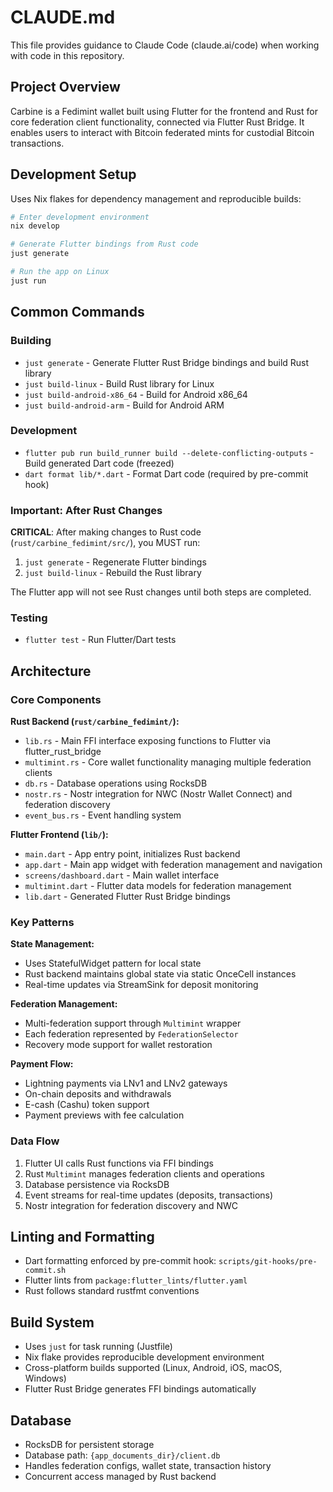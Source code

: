 # CLAUDE.md

This file provides guidance to Claude Code (claude.ai/code) when working with code in this repository.

## Project Overview

Carbine is a Fedimint wallet built using Flutter for the frontend and Rust for core federation client functionality, connected via Flutter Rust Bridge. It enables users to interact with Bitcoin federated mints for custodial Bitcoin transactions.

## Development Setup

Uses Nix flakes for dependency management and reproducible builds:

```bash
# Enter development environment
nix develop

# Generate Flutter bindings from Rust code
just generate

# Run the app on Linux
just run
```

## Common Commands

### Building
- `just generate` - Generate Flutter Rust Bridge bindings and build Rust library
- `just build-linux` - Build Rust library for Linux
- `just build-android-x86_64` - Build for Android x86_64
- `just build-android-arm` - Build for Android ARM

### Development
- `flutter pub run build_runner build --delete-conflicting-outputs` - Build generated Dart code (freezed)
- `dart format lib/*.dart` - Format Dart code (required by pre-commit hook)

### Important: After Rust Changes
**CRITICAL**: After making changes to Rust code (`rust/carbine_fedimint/src/`), you MUST run:
1. `just generate` - Regenerate Flutter bindings
2. `just build-linux` - Rebuild the Rust library

The Flutter app will not see Rust changes until both steps are completed.

### Testing
- `flutter test` - Run Flutter/Dart tests

## Architecture

### Core Components

**Rust Backend (`rust/carbine_fedimint/`):**
- `lib.rs` - Main FFI interface exposing functions to Flutter via flutter_rust_bridge
- `multimint.rs` - Core wallet functionality managing multiple federation clients
- `db.rs` - Database operations using RocksDB
- `nostr.rs` - Nostr integration for NWC (Nostr Wallet Connect) and federation discovery
- `event_bus.rs` - Event handling system

**Flutter Frontend (`lib/`):**
- `main.dart` - App entry point, initializes Rust backend
- `app.dart` - Main app widget with federation management and navigation
- `screens/dashboard.dart` - Main wallet interface
- `multimint.dart` - Flutter data models for federation management
- `lib.dart` - Generated Flutter Rust Bridge bindings

### Key Patterns

**State Management:**
- Uses StatefulWidget pattern for local state
- Rust backend maintains global state via static OnceCell instances
- Real-time updates via StreamSink for deposit monitoring

**Federation Management:**
- Multi-federation support through `Multimint` wrapper
- Each federation represented by `FederationSelector` 
- Recovery mode support for wallet restoration

**Payment Flow:**
- Lightning payments via LNv1 and LNv2 gateways
- On-chain deposits and withdrawals
- E-cash (Cashu) token support
- Payment previews with fee calculation

### Data Flow

1. Flutter UI calls Rust functions via FFI bindings
2. Rust `Multimint` manages federation clients and operations
3. Database persistence via RocksDB
4. Event streams for real-time updates (deposits, transactions)
5. Nostr integration for federation discovery and NWC

## Linting and Formatting

- Dart formatting enforced by pre-commit hook: `scripts/git-hooks/pre-commit.sh`
- Flutter lints from `package:flutter_lints/flutter.yaml`
- Rust follows standard rustfmt conventions

## Build System

- Uses `just` for task running (Justfile)
- Nix flake provides reproducible development environment
- Cross-platform builds supported (Linux, Android, iOS, macOS, Windows)
- Flutter Rust Bridge generates FFI bindings automatically

## Database

- RocksDB for persistent storage
- Database path: `{app_documents_dir}/client.db`
- Handles federation configs, wallet state, transaction history
- Concurrent access managed by Rust backend